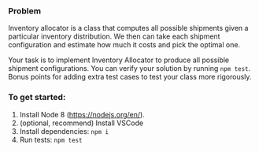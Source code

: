

### Problem

Inventory allocator is a class that computes all possible shipments given a particular inventory distribution. We then can take each shipment configuration and estimate how much it costs and pick the optimal one. 

Your task is to implement Inventory Allocator to produce all possible shipment configurations. You can verify your solution by running `npm test`. Bonus points for adding extra test cases to test your class more rigorously. 


### To get started:

1. Install Node 8 (https://nodejs.org/en/). 
2. (optional, recommend) Install VSCode
3. Install dependencies: `npm i`
4. Run tests: `npm test`
